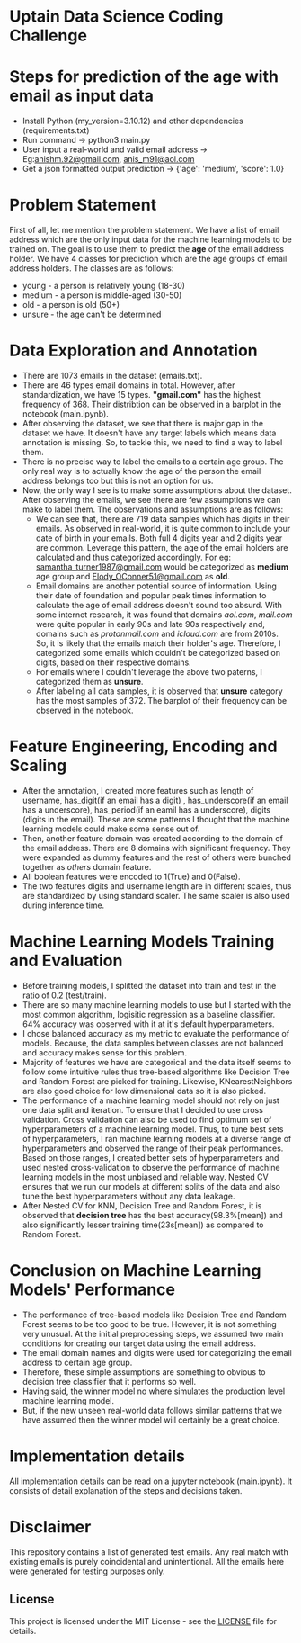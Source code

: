# Uptain Data Science Coding Challenge

# Steps for prediction of the age with email as input data
- Install Python (my_version=3.10.12) and other dependencies (requirements.txt)
- Run command -> python3 main.py
- User input a real-world and valid email address -> Eg:anishm.92@gmail.com, anis_m91@aol.com
- Get a json formatted output prediction -> {'age': 'medium', 'score': 1.0}

# Problem Statement
First of all, let me mention the problem statement. We have a list of email address which are the only input data for the machine learning models to be trained on. The goal is to use them to predict the **age** of the email address holder. We have 4 classes for prediction which are the age groups of email address holders. The classes are as follows:
- young - a person is relatively young (18-30)
- medium - a person is middle-aged (30-50)
- old - a person is old (50+)
- unsure - the age can't be determined

# Data Exploration and Annotation
- There are 1073 emails in the dataset (emails.txt).
- There are 46 types email domains in total. However, after standardization, we have 15 types. **"gmail.com"** has the highest frequency of 368. Their distribtion can be observed in a barplot in the notebook (main.ipynb).
- After observing the dataset, we see that there is major gap in the dataset we have. It doesn't have any target labels which means data annotation is missing. So, to tackle this, we need to find a way to label them.
- There is no precise way to label the emails to a certain age group. The only real way is to actually know the age of the person the email address belongs too but this is not an option for us.
- Now, the only way I see is to make some assumptions about the dataset. After observing the emails, we see there are few assumptions we can make to label them. The observations and assumptions are as follows:
    - We can see that, there are 719 data samples which has digits in their emails. As observed in real-world, it is quite common to include your date of birth in your emails. Both full 4 digits year and 2 digits year are common. Leverage this pattern, the age of the email holders are calculated and thus categorized accordingly. For eg: samantha_turner1987@gmail.com would be categorized as **medium** age group and Elody_OConner51@gmail.com as **old**.
    -  Email domains are another potential source of information. Using their date of foundation and popular peak times information to calculate the age of email address doesn't sound too absurd. With some internet research, it was found that domains *aol.com*, *mail.com* were quite popular in early 90s and late 90s respectively and, domains such as *protonmail.com* and *icloud.com* are from 2010s. So, it is likely that the emails match their holder's age. Therefore, I categorized some emails which couldn't be categorized based on digits, based on their respective domains.
    - For emails where I couldn't leverage the above two paterns, I categorized them as **unsure**. 
    - After labeling all data samples, it is observed that **unsure** category has the most samples of 372. The barplot of their frequency can be observed in the notebook.

# Feature Engineering, Encoding and Scaling
- After the annotation, I created more features such as length of username, has_digit(if an email has a digit) , has_underscore(if an email has a underscore), has_period(if an eamil has a underscore), digits (digits in the email). These are some patterns I thought that the machine learning models could make some sense out of.
- Then, another feature domain was created according to the domain of the email address. There are 8 domains with significant frequency. They were expanded as dummy features and the rest of others were bunched together as *others* domain feature.
- All boolean features were encoded to 1(True) and 0(False).
- The two features digits and username length are in different scales, thus are standardized by using standard scaler. The same scaler is also used during inference time.

# Machine Learning Models Training and Evaluation
- Before training models, I splitted the dataset into train and test in the ratio of 0.2 (test/train).
- There are so many machine learning models to use but I started with the most common algorithm, logisitic regression as a baseline classifier. 64% accuracy was observed with it at it's default hyperparameters.
- I chose balanced accuracy as my metric to evaluate the performance of models. Because, the data samples between classes are not balanced and accuracy makes sense for this problem.
- Majority of features we have are categorical and the data itself seems to follow some intuitive rules thus tree-based algorithms like Decision Tree and Random Forest are picked for training. Likewise, KNearestNeighbors are also good choice for low dimensional data so it is also picked.
- The performance of a machine learning model should not rely on just one data split and iteration. To ensure that I decided to use cross validation. Cross validation can also be used to find optimum set of hyperparameters of a machine learning model. Thus, to tune best sets of hyperparameters, I ran machine learning models at a diverse range of hyperparameters and observed the range of their peak performances. Based on those ranges, I created better sets of hyperparameters and used nested cross-validation to observe the performance of machine learning models in the most unbiased and reliable way. Nested CV ensures that we run our models at different splits of the data and also tune the best hyperparameters without any data leakage.
- After Nested CV for KNN, Decision Tree and Random Forest, it is observed that **decision tree** has the best accuracy(98.3%[mean]) and also significantly lesser training time(23s[mean]) as compared to Random Forest. 

# Conclusion on Machine Learning Models' Performance
- The performance of tree-based models like Decision Tree and Random Forest seems to be too good to be true. However, it is not something very unusual. At the initial preprocessing steps, we assumed two main conditions for creating our target data using the email address.
- The email domain names and digits were used for categorizing the email address to certain age group.
- Therefore, these simple assumptions are something to obvious to decision tree classifier that it performs so well.
- Having said, the winner model no where simulates the production level machine learning model.
- But, if the new unseen real-world data follows similar patterns that we have assumed then the winner model will certainly be a great choice.

# Implementation details
All implementation details can be read on a jupyter notebook (main.ipynb). It consists of detail explanation of the steps and decisions taken.

# Disclaimer

This repository contains a list of generated test emails. Any real match with existing emails is purely coincidental and unintentional. All the emails here were generated for testing purposes only.

## License

This project is licensed under the MIT License - see the [LICENSE](LICENSE) file for details.